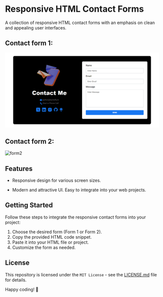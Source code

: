 # Responsive HTML Contact Forms

A collection of responsive HTML contact forms with an emphasis on clean and appealing user interfaces.

## Contact form 1:

![form1](/forms.png)

## Contact form 2:

![form2](https://github.com/saqibbedar/Contact-form/assets/124094939/43b2fc71-eccd-4e89-9253-e87275b7a73d)

## Features

- Responsive design for various screen sizes.

- Modern and attractive UI.
Easy to integrate into your web projects.

## Getting Started

Follow these steps to integrate the responsive contact forms into your project:

1. Choose the desired form (Form 1 or Form 2).
2. Copy the provided HTML code snippet.
3. Paste it into your HTML file or project.
4. Customize the form as needed.

## License

This repository is licensed under the `MIT License` - see the [LICENSE.md](https://github.com/saqibbedar/WebDev-Projects?tab=MIT-1-ov-file) file for details.

Happy coding! 🚀